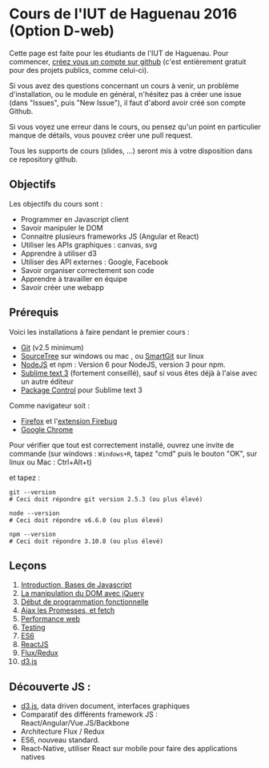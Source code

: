 Cours de l'IUT de Haguenau 2016 (Option D-web)
==============================================

Cette page est faite pour les étudiants de l'IUT de Haguenau. Pour commencer, [créez vous un compte sur github](https://github.com/join) (c'est entièrement gratuit pour des projets publics, comme celui-ci).

Si vous avez des questions concernant un cours à venir, un problème d'installation, ou le module en général, n'hésitez pas à créer une issue (dans "Issues", puis "New Issue"), il faut d'abord avoir créé son compte Github.

Si vous voyez une erreur dans le cours, ou pensez qu'un point en particulier manque de détails, vous pouvez créer une pull request.

Tous les supports de cours (slides, ...) seront mis à votre disposition dans ce repository github.

Objectifs
---------

Les objectifs du cours sont :

-	Programmer en Javascript client
-	Savoir manipuler le DOM
-	Connaitre plusieurs frameworks JS (Angular et React)
-	Utiliser les APIs graphiques : canvas, svg
-	Apprendre à utiliser d3
-	Utiliser des API externes : Google, Facebook
-	Savoir organiser correctement son code
-	Apprendre à travailler en équipe
-	Savoir créer une webapp

Prérequis
---------

Voici les installations à faire pendant le premier cours :

-	[Git](http://git-scm.com/download/win) (v2.5 minimum)
-	[SourceTree](https://www.sourcetreeapp.com/) sur windows ou mac , ou [SmartGit](http://www.syntevo.com/smartgit/) sur linux
-	[NodeJS](https://nodejs.org/en/download/) et npm : Version 6 pour NodeJS, version 3 pour npm.
-	[Sublime text 3](http://www.sublimetext.com/3) (fortement conseillé), sauf si vous êtes déjà à l'aise avec un autre éditeur
-	[Package Control](https://packagecontrol.io/installation) pour Sublime text 3

Comme navigateur soit :

-	[Firefox](https://www.mozilla.org/fr/firefox/new/) et l'[extension Firebug](https://getfirebug.com/downloads/)
-	[Google Chrome](https://www.google.com/chrome/browser/desktop/index.html)

Pour vérifier que tout est correctement installé, ouvrez une invite de commande (sur windows : `Windows+R`, tapez "cmd" puis le bouton "OK", sur linux ou Mac : Ctrl+Alt+t)

et tapez :

```
git --version
# Ceci doit répondre git version 2.5.3 (ou plus élevé)

node --version
# Ceci doit répondre v6.6.0 (ou plus élevé)

npm --version
# Ceci doit répondre 3.10.8 (ou plus élevé)
```

Leçons
------

1.	[Introduction, Bases de Javascript](lessons/01-bases-js.md)
2.	[La manipulation du DOM avec jQuery](lessons/02-bases-dom-jquery.md)
3.	[Début de programmation fonctionnelle](lessons/03-programmation-fonctionnelle.md)
4.	[Ajax les Promesses, et fetch](lessons/04-ajax-promesse.md)
5.	[Performance web](lessons/05-performance-web.md)
6.	[Testing](lessons/06-testing.md)
7.	[ES6](lessons/07-ecmascript-6.md)
8.	[ReactJS](lessons/08-react.md)
9.	[Flux/Redux](lessons/9-flux-redux.md)
10.	[d3.js](lessons/10-d3js.md)

Découverte JS :
---------------

-	[d3.js](http://d3js.org/), data driven document, interfaces graphiques
-	Comparatif des différents framework JS : React/Angular/Vue.JS/Backbone
-	Architecture Flux / Redux
-	ES6, nouveau standard.
-	React-Native, utiliser React sur mobile pour faire des applications natives
